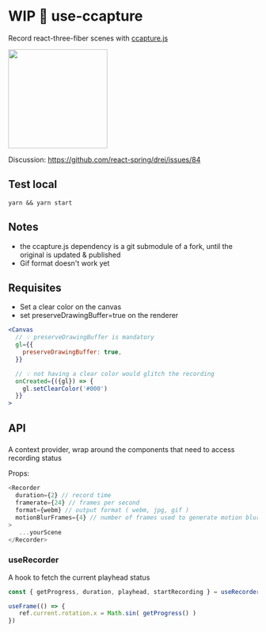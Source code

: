 # WIP 🎥 use-ccapture
Record react-three-fiber scenes with [ccapture.js](https://github.com/spite/ccapture.js)

<img src="https://raw.githubusercontent.com/gsimone/r3f-ccapture/master/octa.gif" width="200" />

Discussion: https://github.com/react-spring/drei/issues/84

## Test local

```
yarn && yarn start
```

## Notes

- the ccapture.js dependency is a git submodule of a fork, until the original is updated & published 
- Gif format doesn't work yet

## Requisites

- Set a clear color on the canvas
- set preserveDrawingBuffer=true on the renderer

```jsx
<Canvas
  // 💡 preserveDrawingBuffer is mandatory
  gl={{
    preserveDrawingBuffer: true,
  }}

  // 💡 not having a clear color would glitch the recording
  onCreated={({gl}) => {
    gl.setClearColor('#000')
  }}
>
```

## API

### <Recorder />

A context provider, wrap around the components that need to access recording status

Props:
```js
<Recorder
  duration={2} // record time
  framerate={24} // frames per second
  format={webm} // output format ( webm, jpg, gif )
  motionBlurFrames={4} // number of frames used to generate motion blur
>
   ...yourScene
</Recorder>
```

### useRecorder

A hook to fetch the current playhead status

```js
const { getProgress, duration, playhead, startRecording } = useRecorder()

useFrame(() => {
   ref.current.rotation.x = Math.sin( getProgress() ) 
})
```


